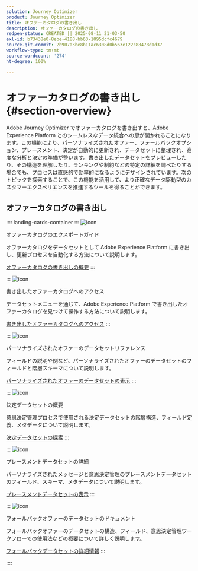 ```yaml
---
solution: Journey Optimizer
product: Journey Optimizer
title: オファーカタログの書き出し
description: オファーカタログの書き出し
redpen-status: CREATED_||_2025-08-11_21-03-50
exl-id: b73438e0-8ebe-4188-bb63-1095dcfc4679
source-git-commit: 2b907a3be8b11ac6308d0b563e122c88478d1d37
workflow-type: tm+mt
source-wordcount: '274'
ht-degree: 100%

---
```


# オファーカタログの書き出し{#section-overview}

Adobe Journey Optimizer でオファーカタログを書き出すと、Adobe Experience Platform とのシームレスなデータ統合への扉が開かれることになります。この機能により、パーソナライズされたオファー、フォールバックオプション、プレースメント、決定が自動的に更新され、データセットに整理され、高度な分析と決定の準備が整います。書き出したデータセットをプレビューしたり、その構造を理解したり、ランキングや制約などの特定の詳細を調べたりする場合でも、プロセスは直感的で効率的になるようにデザインされています。次のトピックを探索することで、この機能を活用して、より正確なデータ駆動型のカスタマーエクスペリエンスを推進するツールを得ることができます。

## オファーカタログの書き出し

:::: landing-cards-container
:::
![icon](https://cdn.experienceleague.adobe.com/icons/circle-play.svg?lang=ja)

オファーカタログのエクスポートガイド

オファーカタログをデータセットとして Adobe Experience Platform に書き出し、更新プロセスを自動化する方法について説明します。

[オファーカタログの書き出しの概要](../using/offers/export-catalog/get-started-export.md)
:::

:::
![icon](https://cdn.experienceleague.adobe.com/icons/list-check.svg?lang=ja)

書き出したオファーカタログへのアクセス

データセットメニューを通じて、Adobe Experience Platform で書き出したオファーカタログを見つけて操作する方法について説明します。

[書き出したオファーカタログへのアクセス](../using/offers/export-catalog/access-dataset.md)
:::

:::
![icon](https://cdn.experienceleague.adobe.com/icons/code-branch.svg?lang=ja)

パーソナライズされたオファーのデータセットリファレンス

フィールドの説明や例など、パーソナライズされたオファーのデータセットのフィールドと階層スキーマについて説明します。

[パーソナライズされたオファーのデータセットの表示](../using/offers/export-catalog/export-offers.md)
:::

:::
![icon](https://cdn.experienceleague.adobe.com/icons/code-branch.svg?lang=ja)

決定データセットの概要

意思決定管理プロセスで使用される決定データセットの階層構造、フィールド定義、メタデータについて説明します。

[決定データセットの探索](../using/offers/export-catalog/export-decisions.md)
:::

:::
![icon](https://cdn.experienceleague.adobe.com/icons/puzzle-piece.svg?lang=ja)

プレースメントデータセットの詳細

パーソナライズされたメッセージと意思決定管理のプレースメントデータセットのフィールド、スキーマ、メタデータについて説明します。

[プレースメントデータセットの表示](../using/offers/export-catalog/export-placements.md)
:::

:::
![icon](https://cdn.experienceleague.adobe.com/icons/puzzle-piece.svg?lang=ja)

フォールバックオファーのデータセットのドキュメント

フォールバックオファーのデータセットの構造、フィールド、意思決定管理ワークフローでの使用法などの概要について詳しく説明します。

[フォールバックデータセットの詳細情報](../using/offers/export-catalog/export-fallback.md)
:::

::::
